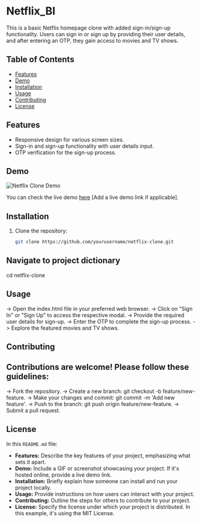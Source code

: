 # Netflix_BI

This is a basic Netflix homepage clone with added sign-in/sign-up functionality. Users can sign in or sign up by providing their user details, and after entering an OTP, they gain access to movies and TV shows.

## Table of Contents

- [Features](#features)
- [Demo](#demo)
- [Installation](#installation)
- [Usage](#usage)
- [Contributing](#contributing)
- [License](#license)

## Features

- Responsive design for various screen sizes.
- Sign-in and sign-up functionality with user details input.
- OTP verification for the sign-up process.

## Demo

![Netflix Clone Demo](demo.gif)

You can check the live demo [here](#) [Add a live demo link if applicable].

## Installation

1. Clone the repository:

   ```bash
   git clone https://github.com/yourusername/netflix-clone.git
## Navigate to project dictionary
cd netflix-clone

## Usage
-> Open the index.html file in your preferred web browser.
-> Click on "Sign In" or "Sign Up" to access the respective modal.
-> Provide the required user details for sign-up.
-> Enter the OTP to complete the sign-up process.
-> Explore the featured movies and TV shows.

## Contributing
## Contributions are welcome! Please follow these guidelines:
-> Fork the repository.
-> Create a new branch: git checkout -b feature/new-feature.
-> Make your changes and commit: git commit -m 'Add new feature'.
-> Push to the branch: git push origin feature/new-feature.
-> Submit a pull request.

## License


In this `README.md` file:

- **Features:** Describe the key features of your project, emphasizing what sets it apart.
- **Demo:** Include a GIF or screenshot showcasing your project. If it's hosted online, provide a live demo link.
- **Installation:** Briefly explain how someone can install and run your project locally.
- **Usage:** Provide instructions on how users can interact with your project.
- **Contributing:** Outline the steps for others to contribute to your project.
- **License:** Specify the license under which your project is distributed. In this example, it's using the MIT License.
